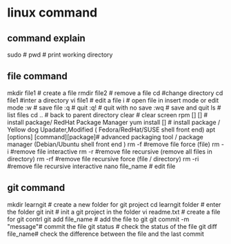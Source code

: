 # linux command

## command explain
sudo # 
pwd # print working directory
## file command
mkdir file1  # create a file
rmdir file2  # remove a file
cd  #change directory
cd file1 #inter a directory
vi file1 # edit a file
i # open file in insert mode or edit mode
:w # save file
:q # quit
:q! # quit with  no save
:wq # save and quit
ls # list files
cd .. # back to parent directory
clear # clear screen
rpm [] [] # install package/ RedHat Package Manager 
yum install [] # install package / Yellow dog Upadater,Modified  ( Fedora/RedHat/SUSE shell front end)
apt [options] [command][package]# advanced packaging tool / package manager (Debian/Ubuntu shell front end )
rm -f #remove file force (file)
rm -i #remove file interactive 
rm -r #remove file recursive (remove all files in directory)
rm -rf #remove file recursive force (file / directory)
rm -ri #remove file recursive interactive
nano file_name  # edit file


## git command
mkdir learngit # create a new folder for git project
cd learngit folder # enter the folder
git init # init a git project in the folder
vi readme.txt # create a file for git contrl
git add file_name # add the file to git
git commit -m "message"# commit the file
git status # check the status of the file
git diff file_name# check the difference between the file and the last commit
